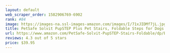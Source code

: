 ```yaml
---
layout: default 
﻿web_scraper_order: 1582906769-6902
rank: #84
image: https://images-na.ssl-images-amazon.com/images/I/71xJIDMf7jL.jpg
title: PetSafe Solvit PupSTEP Plus Pet Stairs, Foldable Steps for Dogs and Cats, for Small, Medium,…
url: https://www.amazon.com/PetSafe-Solvit-PupSTEP-Stairs-Foldable/dp/B000MD57OO/ref=zg_mw_pet-supplies_84?_encoding=UTF8&psc=1&refRID=H5H5GKBRAGT498NV2G74
reviews: 4.3 out of 5 stars
price: $39.95 
---
```

